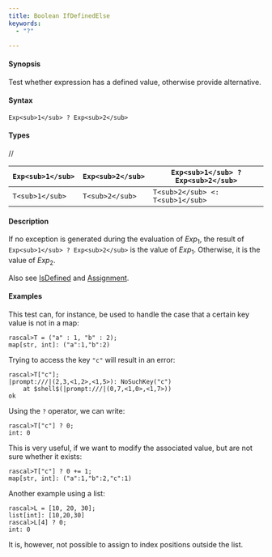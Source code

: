 ```yaml
---
title: Boolean IfDefinedElse
keywords:
  - "?"

---
```


#### Synopsis

Test whether expression has a defined value, otherwise provide alternative.

#### Syntax

`Exp<sub>1</sub> ? Exp<sub>2</sub>`

#### Types

//

| `Exp<sub>1</sub>` | `Exp<sub>2</sub>` | `Exp<sub>1</sub> ? Exp<sub>2</sub>` |
| --- | --- | --- |
| `T<sub>1</sub>`   | `T<sub>2</sub>`   |  `T<sub>2</sub> <: T<sub>1</sub>`  |


#### Description

If no exception is generated during the evaluation of _Exp_<sub>1</sub>, the result of `Exp<sub>1</sub> ? Exp<sub>2</sub>` is the value of _Exp_<sub>1</sub>.
Otherwise, it is the value of _Exp_<sub>2</sub>.

Also see [IsDefined](../../../../../Rascal/Expressions/Values/Boolean/IsDefined) and [Assignment](../../../../../Rascal/Statements/Assignment).

#### Examples

This test can, for instance, be used to handle the case that a certain key value is not in a map:

```rascal-shell
rascal>T = ("a" : 1, "b" : 2);
map[str, int]: ("a":1,"b":2)
```
Trying to access the key `"c"` will result in an error:

```rascal-shell
rascal>T["c"];
|prompt:///|(2,3,<1,2>,<1,5>): NoSuchKey("c")
	at $shell$(|prompt:///|(0,7,<1,0>,<1,7>))
ok
```
Using the `?` operator, we can write:

```rascal-shell
rascal>T["c"] ? 0;
int: 0
```
This is very useful, if we want to modify the associated value, but are not sure whether it exists:

```rascal-shell
rascal>T["c"] ? 0 += 1;
map[str, int]: ("a":1,"b":2,"c":1)
```
Another example using a list:

```rascal-shell
rascal>L = [10, 20, 30];
list[int]: [10,20,30]
rascal>L[4] ? 0;
int: 0
```
It is, however, not possible to assign to index positions outside the list.


